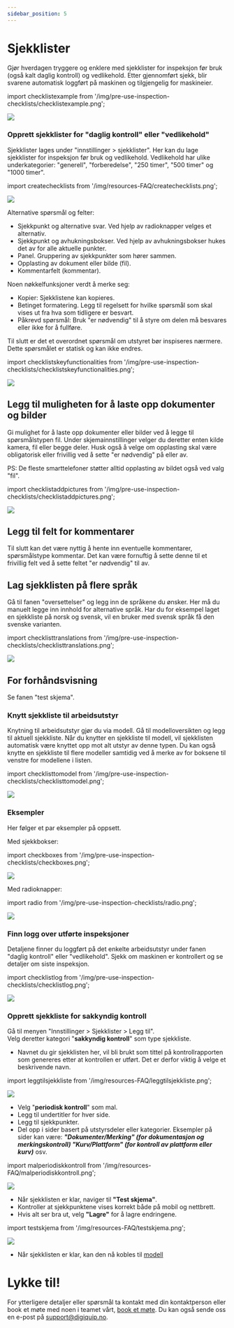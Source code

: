 ```yaml
---
sidebar_position: 5
---
```


# Sjekklister

Gjør hverdagen tryggere og enklere med sjekklister for inspeksjon før bruk (også kalt daglig kontroll) og vedlikehold. Etter gjennomført sjekk, blir svarene automatisk loggført på maskinen og tilgjengelig for maskineier.

import checklistexample from '/img/pre-use-inspection-checklists/checklistexample.png';

<img src={checklistexample} style={{width:800}} />

### Opprett sjekklister for "daglig kontroll" eller "vedlikehold"
Sjekklister lages under "innstillinger > sjekklister". Her kan du lage sjekklister for inspeksjon før bruk og vedlikehold. Vedlikehold har ulike underkategorier: "generell", "forberedelse", "250 timer", "500 timer" og "1000 timer".

import createchecklists from '/img/resources-FAQ/createchecklists.png';

<img src={createchecklists} style={{width:800}} />

Alternative spørsmål og felter:
* Sjekkpunkt og alternative svar. Ved hjelp av radioknapper velges et alternativ.
* Sjekkpunkt og avhukningsbokser. Ved hjelp av avhukningsbokser hukes det av for alle aktuelle punkter.
* Panel. Gruppering av sjekkpunkter som hører sammen.
* Opplasting av dokument eller bilde (fil).
* Kommentarfelt (kommentar).

Noen nøkkelfunksjoner verdt å merke seg:

* Kopier: Sjekklistene kan kopieres.
* Betinget formatering. Legg til regelsett for hvilke spørsmål som skal vises ut fra hva som tidligere er besvart.
* Påkrevd spørsmål: Bruk "er nødvendig" til å styre om delen må besvares eller ikke for å fullføre.

Til slutt er det et overordnet spørsmål om utstyret bør inspiseres nærmere. Dette spørsmålet er statisk og kan ikke endres.

import checklistskeyfunctionalities from '/img/pre-use-inspection-checklists/checklistskeyfunctionalities.png';

<img src={checklistskeyfunctionalities} style={{width:800}} />

## Legg til muligheten for å laste opp dokumenter og bilder

Gi mulighet for å laste opp dokumenter eller bilder ved å legge til spørsmålstypen fil. Under skjemainnstillinger velger du deretter enten kilde kamera, fil eller begge deler. Husk også å velge om opplasting skal være obligatorisk eller frivillig ved å sette "er nødvendig" på eller av.

PS: De fleste smarttelefoner støtter alltid opplasting av bildet også ved valg "fil".

import checklistaddpictures from '/img/pre-use-inspection-checklists/checklistaddpictures.png';

<img src={checklistaddpictures} style={{width:800}} />

## Legg til felt for kommentarer

Til slutt kan det være nyttig å hente inn eventuelle kommentarer, spørsmålstype kommentar. Det kan være fornuftig å sette denne til et frivillig felt ved å sette feltet "er nødvendig" til av.

## Lag sjekklisten på flere språk
Gå til fanen "oversettelser" og legg inn de språkene du ønsker. Her må du manuelt legge inn innhold for alternative språk. Har du for eksempel laget en sjekkliste på norsk og svensk, vil en bruker med svensk språk få den svenske varianten.

import checklisttranslations from '/img/pre-use-inspection-checklists/checklisttranslations.png';

<img src={checklisttranslations} style={{width:800}} />

## For forhåndsvisning
Se fanen "test skjema".

### Knytt sjekkliste til arbeidsutstyr

Knytning til arbeidsutstyr gjør du via modell. Gå til modelloversikten og legg til aktuell sjekkliste. Når du knytter en sjekkliste til modell, vil sjekklisten automatisk være knyttet opp mot alt utstyr av denne typen. Du kan også knytte en sjekkliste til flere modeller samtidig ved å merke av for boksene til venstre for modellene i listen.

import checklisttomodel from '/img/pre-use-inspection-checklists/checklisttomodel.png';

<img src={checklisttomodel} style={{width:800}} />

### Eksempler
Her følger et par eksempler på oppsett.

Med sjekkbokser:

import checkboxes from '/img/pre-use-inspection-checklists/checkboxes.png';

<img src={checkboxes} style={{width:250}} />

Med radioknapper:

import radio from '/img/pre-use-inspection-checklists/radio.png';

<img src={radio} style={{width:250}} />

### Finn logg over utførte inspeksjoner
Detaljene finner du loggført på det enkelte arbeidsutstyr under fanen "daglig kontroll" eller "vedlikehold". Sjekk om maskinen er kontrollert og se detaljer om siste inspeksjon.

import checklistlog from '/img/pre-use-inspection-checklists/checklistlog.png';

<img src={checklistlog} style={{width:800}} />

### Opprett sjekkliste for sakkyndig kontroll

Gå til menyen "Innstillinger > Sjekklister > Legg til".                                                                                 
Velg deretter kategori "**sakkyndig kontroll**" som type sjekkliste.
* Navnet du gir sjekklisten her, vil bli brukt som tittel på kontrollrapporten som genereres etter at kontrollen er utført. 
Det er derfor viktig å velge et beskrivende navn.


import leggtilsjekkliste from '/img/resources-FAQ/leggtilsjekkliste.png'; 

<img src={leggtilsjekkliste} style={{width:400}} />

* Velg "**periodisk kontroll**" som mal.
* Legg til undertitler for hver side.
* Legg til sjekkpunkter.   
* Del opp i sider basert på utstyrsdeler eller kategorier. Eksempler på sider kan være: ***"Dokumenter/Merking" (for dokumentasjon og merkingskontroll) "Kurv/Plattform" (for kontroll av plattform eller kurv)*** osv.

import malperiodiskkontroll from '/img/resources-FAQ/malperiodiskkontroll.png'; 

 <img src={malperiodiskkontroll} style={{width:400}} />

* Når sjekklisten er klar, naviger til **"Test skjema"**.
* Kontroller at sjekkpunktene vises korrekt både på mobil og nettbrett.
* Hvis alt ser bra ut, velg **"Lagre"** for å lagre endringene.

import testskjema from '/img/resources-FAQ/testskjema.png'; 

 <img src={testskjema} style={{width:400}} />

* Når sjekklisten er klar, kan den nå kobles til [modell](/docs/DigiQuip/checklists#knytt-sjekkliste-til-arbeidsutstyr)

# Lykke til!

For ytterligere detaljer eller spørsmål ta kontakt med din kontaktperson eller book et møte med noen i teamet vårt, [book et møte](https://digiquip.no/about). Du kan også sende oss en e-post på support@digiquip.no.